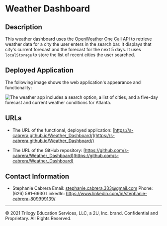 # Weather Dashboard

## Description

This weather dashboard uses the [OpenWeather One Call API](https://openweathermap.org/api/one-call-api) to retrieve weather data for a city the user enters in the search bar. It displays that city's current forecast and the forecast for the next 5 days. It uses `localStorage` to store the list of recent cities the user searched.


## Deployed Application

The following image shows the web application's appearance and functionality:

![The weather app includes a search option, a list of cities, and a five-day forecast and current weather conditions for Atlanta.](./assets/demo.gif)


## URLs

* The URL of the functional, deployed application: [https://s-cabrera.github.io/Weather_Dashboard/](https://s-cabrera.github.io/Weather_Dashboard/)

* The URL of the GitHub repository: [https://github.com/s-cabrera/Weather_Dashboard](https://github.com/s-cabrera/Weather_Dashboard)

## Contact Information
* Stephanie Cabrera
Email: stephanie.cabrera.333@gmail.com
Phone: (626) 581-6930
LinkedIn: https://www.linkedin.com/in/stephanie-cabrera-809999139/
- - -
© 2021 Trilogy Education Services, LLC, a 2U, Inc. brand. Confidential and Proprietary. All Rights Reserved.
